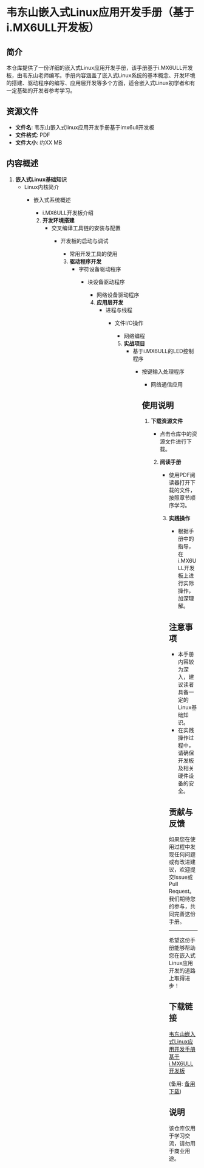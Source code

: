 # 韦东山嵌入式Linux应用开发手册（基于i.MX6ULL开发板）

## 简介

本仓库提供了一份详细的嵌入式Linux应用开发手册，该手册基于i.MX6ULL开发板，由韦东山老师编写。手册内容涵盖了嵌入式Linux系统的基本概念、开发环境的搭建、驱动程序的编写、应用层开发等多个方面，适合嵌入式Linux初学者和有一定基础的开发者参考学习。

## 资源文件

- **文件名**: 韦东山嵌入式linux应用开发手册基于imx6ull开发板
- **文件格式**: PDF
- **文件大小**: 约XX MB

## 内容概述

1. **嵌入式Linux基础知识**
   - Linux内核简介
      - 嵌入式系统概述
         - i.MX6ULL开发板介绍

         2. **开发环境搭建**
            - 交叉编译工具链的安装与配置
               - 开发板的启动与调试
                  - 常用开发工具的使用

                  3. **驱动程序开发**
                     - 字符设备驱动程序
                        - 块设备驱动程序
                           - 网络设备驱动程序

                           4. **应用层开发**
                              - 进程与线程
                                 - 文件I/O操作
                                    - 网络编程

                                    5. **实战项目**
                                       - 基于i.MX6ULL的LED控制程序
                                          - 按键输入处理程序
                                             - 网络通信应用

                                             ## 使用说明

                                             1. **下载资源文件**
                                                - 点击仓库中的资源文件进行下载。

                                                2. **阅读手册**
                                                   - 使用PDF阅读器打开下载的文件，按照章节顺序学习。

                                                   3. **实践操作**
                                                      - 根据手册中的指导，在i.MX6ULL开发板上进行实际操作，加深理解。

                                                      ## 注意事项

                                                      - 本手册内容较为深入，建议读者具备一定的Linux基础知识。
                                                      - 在实践操作过程中，请确保开发板及相关硬件设备的安全。

                                                      ## 贡献与反馈

                                                      如果您在使用过程中发现任何问题或有改进建议，欢迎提交Issue或Pull Request。我们期待您的参与，共同完善这份手册。

                                                      ---

                                                      希望这份手册能够帮助您在嵌入式Linux应用开发的道路上取得进步！

                                                      ## 下载链接
                                                      [韦东山嵌入式Linux应用开发手册基于i.MX6ULL开发板]() 

                                                      (备用: [备用下载](https://pan.baidu.com/s/1uL1sdP_yWbI9ffrZDvssbw?pwd=1234))

                                                      ## 说明

                                                      该仓库仅用于学习交流，请勿用于商业用途。
